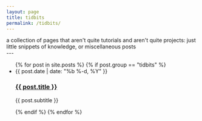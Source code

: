```yaml
---
layout: page
title: tidbits
permalink: /tidbits/
---
```


<div class="tidbit-subtitle">
a collection of pages that aren't quite tutorials and aren't quite
projects:  just little snippets of knowledge, or miscellaneous posts
</div>
---


<div class="home">
  <ul class="post-list">
    {% for post in site.posts %}
      {% if post.group == "tidbits" %}
        <li>
          <span class="post-meta">{{ post.date | date: "%b %-d, %Y" }}</span>
          <h3><a class="post-link" href="{{ post.url | prepend: site.baseurl }}">{{ post.title }}</a></h3>
          <p class="post-summary">{{ post.subtitle }}</p>
        </li>
      {% endif %}
    {% endfor %}
  </ul>
</div>
